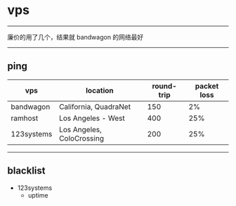 # vps

---

廉价的用了几个，结果就 bandwagon 的网络最好

---

## ping

| vps        | location                  | round-trip | packet loss |
| ---------- | ------------------------- | ---------- | ----------- |
| bandwagon  | California, QuadraNet     | 150        | 2%          |
| ramhost    | Los Angeles - West        | 400        | 25%         |
| 123systems | Los Angeles, ColoCrossing | 200        | 25%         |

---

## blacklist

+ 123systems
    - uptime
